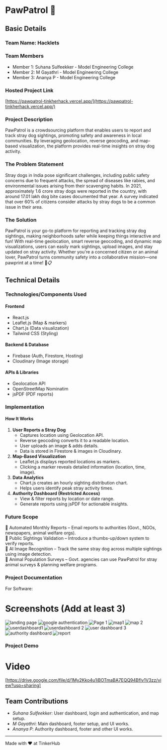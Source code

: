 # PawPatrol 🐾

## Basic Details

### Team Name: Hacklets

### Team Members

- Member 1: Suhana Sulfeekker - Model Engineering College
- Member 2: M Gayathri - Model Engineering College
- Member 3: Ananya P - Model Engineering College

### Hosted Project Link

[https://pawpatrol-tinkherhack.vercel.app/](https://pawpatrol-tinkherhack.vercel.app/)

### Project Description

PawPatrol is a crowdsourcing platform that enables users to report and track stray dog sightings, promoting safety and awareness in local communities. By leveraging geolocation, reverse geocoding, and map-based visualization, the platform provides real-time insights on stray dog activity.

### The Problem Statement

Stray dogs in India pose significant challenges, including public safety concerns due to frequent attacks, the spread of diseases like rabies, and environmental issues arising from their scavenging habits. In 2021, approximately 1.6 crore stray dogs were reported in the country, with around 17.01 lakh dog bite cases documented that year. A survey indicated that over 60% of citizens consider attacks by stray dogs to be a common issue in their area.

### The Solution

PawPatrol is your go-to platform for reporting and tracking stray dog sightings, making neighborhoods safer while keeping things interactive and fun! With real-time geolocation, smart reverse geocoding, and dynamic map visualizations, users can easily mark sightings, upload images, and stay updated on stray activity. Whether you're a concerned citizen or an animal lover, PawPatrol turns community safety into a collaborative mission—one pawprint at a time! 🐾📋

## Technical Details

### Technologies/Components Used

#### Frontend

- React.js
- Leaflet.js (Map & markers)
- Chart.js (Data visualization)
- Tailwind CSS (Styling)

#### Backend & Database

- Firebase (Auth, Firestore, Hosting)
- Cloudinary (Image storage)

#### APIs & Libraries

- Geolocation API
- OpenStreetMap Nominatim
- jsPDF (PDF reports)

### Implementation

#### How It Works

1. **User Reports a Stray Dog**
   - Captures location using Geolocation API.
   - Reverse geocoding converts it to a readable location.
   - User uploads an image & adds details.
   - Data is stored in Firestore & images in Cloudinary.
2. **Map-Based Visualization**
   - Leaflet.js displays reported locations as markers.
   - Clicking a marker reveals detailed information (location, time, image).
3. **Data Analytics**
   - Chart.js creates an hourly sighting distribution chart.
   - Helps users identify peak stray activity times.
4. **Authority Dashboard (Restricted Access)**
   - View & filter reports by location or date range.
   - Generate reports using jsPDF for actionable insights.

### Future Scope

🔹 Automated Monthly Reports – Email reports to authorities (Govt., NGOs, newspapers, animal welfare orgs).  
🔹 Public Sightings Validation – Introduce a thumbs-up/down system to verify reports.  
🔹 AI Image Recognition – Track the same stray dog across multiple sightings using image detection.  
🔹 Animal Population Surveys – Govt. agencies can use PawPatrol for stray animal surveys & planning welfare programs.

### Project Documentation
For Software:

# Screenshots (Add at least 3)


![landing page](https://github.com/user-attachments/assets/f85dd390-da9c-4212-8c1e-1373186b8b53)
![google authentication](https://github.com/user-attachments/assets/60dc6b5e-3c1a-4749-8e8a-ca1d530d596a)
![Page 1](https://github.com/user-attachments/assets/4998cc32-633e-4544-95f0-cce4a20baa52)
![map1](https://github.com/user-attachments/assets/633b9cd5-0df0-4e5a-8c8f-ff01defff814)
![map 2](https://github.com/user-attachments/assets/467ff25f-6101-4023-94f6-11cfeefe5505)
![userdashboard1](https://github.com/user-attachments/assets/c64bceb2-ab69-40ed-ad71-c1df16408503)
![userdashboard 2](https://github.com/user-attachments/assets/80ecf466-b151-4222-934e-3483032d5214)
![user dashboard 3](https://github.com/user-attachments/assets/f0a3af0b-9d05-42a6-9ada-445371c376db)
![authority dashboard](https://github.com/user-attachments/assets/69059887-a3f0-41ac-83e6-3181d6483566)
![report](https://github.com/user-attachments/assets/71a22739-bac5-4c2e-b2c1-42cc37323557)


### Project Demo
# Video
[https://drive.google.com/file/d/1My2Kko4u1iBOTmaBA7EQQ94BfIv1V3zz/view?usp=sharing]



## Team Contributions
- *Suhana Sulfeekker*: User dashboard, login and authentication, and map setup.
- *M Gayathri*: Main dashboard, footer setup, and UI works.
- *Ananya P*: Authority dashboard, footer and other UI works.
  
---
Made with ❤️ at TinkerHub

